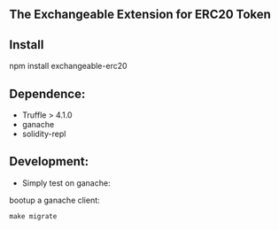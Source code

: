 ## The Exchangeable Extension for ERC20 Token

## Install

npm install exchangeable-erc20

## Dependence:

* Truffle > 4.1.0
* ganache
* solidity-repl

## Development:

* Simply test on ganache:

bootup a ganache client:

```
make migrate

```

